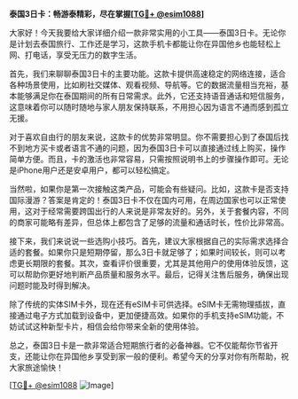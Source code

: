 **泰国3日卡：畅游泰精彩，尽在掌握[[TG💪+ @esim1088](https://t.me/s/esim1088)]**

大家好！今天我要给大家详细介绍一款非常实用的小工具——泰国3日卡。无论你是计划去泰国旅行、工作还是学习，这款手机卡都能让你在异国他乡也能轻松上网、打电话，享受无压力的数字生活。

首先，我们来聊聊泰国3日卡的主要功能。这款卡提供高速稳定的网络连接，适合各种场景使用，比如刷社交媒体、观看视频、导航等。它的数据流量相当充裕，基本能够满足你在泰国期间的所有日常需求。此外，它还支持语音通话和短信服务，这意味着你可以随时随地与家人朋友保持联系，不用担心因为语言不通而感到孤立无援。

对于喜欢自由行的朋友来说，这款卡的优势非常明显。你不需要担心到了泰国后找不到地方买卡或者语言不通的问题，因为泰国3日卡可以直接通过线上购买，操作简单方便。而且，卡的激活也非常容易，只需按照说明书上的步骤操作即可。无论是iPhone用户还是安卓用户，都可以轻松搞定。

当然啦，如果你是第一次接触这类产品，可能会有些疑问。比如，这款卡是否支持国际漫游？答案是肯定的！泰国3日卡不仅在国内可用，在周边国家也可以正常使用，这对于经常需要跨国出行的人来说是非常友好的。另外，关于套餐内容，不同的商家可能略有差异，但总体上都包含了足够的流量和通话时长，性价比非常高。

接下来，我们来说说一些选购小技巧。首先，建议大家根据自己的实际需求选择合适的套餐。如果你只是短期停留，那么3日卡就足够了；如果时间较长，则可以考虑更长期限的套餐。其次，查看评价很重要，尤其是其他用户的使用体验反馈，这可以帮助你更好地判断产品质量和服务水平。最后，记得关注售后服务，确保出现问题时能及时得到解决。

除了传统的实体SIM卡外，现在还有eSIM卡可供选择。eSIM卡无需物理插拔，直接通过电子方式加载到设备中，更加便捷高效。如果你的手机支持eSIM功能，不妨试试这种新型卡片，相信会给你带来全新的使用体验。

总之，泰国3日卡是一款非常适合短期旅行者的必备神器。它不仅能帮你节省开支，还能让你在异国他乡享受到家一般的便利。希望今天的分享对你有所帮助，祝大家旅途愉快！

[[TG💪+ @esim1088](https://t.me/s/esim1088) ![Image](https://i.postimg.cc/4NQfJmqS/Snipaste-2025-05-13-00-14-12.png)]